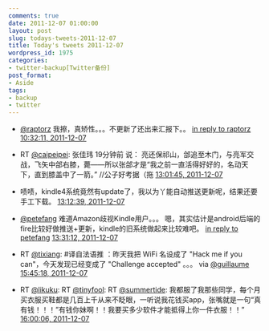 ```yaml
---
comments: true
date: 2011-12-07 01:00:00
layout: post
slug: todays-tweets-2011-12-07
title: Today's tweets 2011-12-07
wordpress_id: 1975
categories:
- twitter-backup[Twitter备份]
post_format:
- Aside
tags:
- backup
- twitter
---
```





  * [@raptorz](http://twitter.com/raptorz) 我擦，真矫性。。。不更新了还出来汇报下。。 [in reply to raptorz](http://twitter.com/raptorz/statuses/144073178556284928) [10:32:11, 2011-12-07](http://twitter.com/gfrog/statuses/144242774311567360)





  * RT [@caipeipei](http://twitter.com/caipeipei): 张佳玮 19分钟前 说：
亮还保祁山，郃追至木门，与亮军交战，飞矢中郃右膝，薨——所以张郃才是“我之前一直活得好好的，名动天下，直到膝盖中了一箭。” //公子好考据（拖 [13:01:45, 2011-12-07](http://twitter.com/gfrog/statuses/144280412645097473)





  * 啧啧，kindle4系统竟然有update了，我以为丫能自动推送更新呢，结果还要手工下载。 [13:12:39, 2011-12-07](http://twitter.com/gfrog/statuses/144283157007564800)





  * [@petefang](http://twitter.com/petefang) 难道Amazon歧视Kindle用户。。。 嗯，其实估计是android后端的fire比较好做推送+更新，kindle的旧系统做起来比较难吧。 [in reply to petefang](http://twitter.com/petefang/statuses/144286406737526784) [13:31:12, 2011-12-07](http://twitter.com/gfrog/statuses/144287825146294272)





  * RT [@tixiang](http://twitter.com/tixiang): #译自法语推 ：昨天我把 WiFi 名设成了 "Hack me if you can"，今天发现已经变成了 "Challenge accepted" 。。。 via [@guillaume](http://twitter.com/guillaume) [15:45:18, 2011-12-07](http://twitter.com/gfrog/statuses/144321568884002816)





  * RT [@likuku](http://twitter.com/likuku): RT [@tinyfool](http://twitter.com/tinyfool): RT [@summertide](http://twitter.com/summertide):  我都服了我那些同学，每个月买衣服买鞋都是几百上千从来不眨眼，一听说我花钱买app，张嘴就是一句“真有钱！！！”有钱你妹啊！！我要买多少软件才能抵得上你一件衣服！！” [16:00:06, 2011-12-07](http://twitter.com/gfrog/statuses/144325294977859584)




